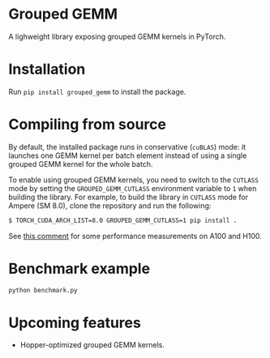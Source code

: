# Grouped GEMM

A lighweight library exposing grouped GEMM kernels in PyTorch.

# Installation

Run `pip install grouped_gemm` to install the package.

# Compiling from source

By default, the installed package runs in conservative (`cuBLAS`) mode:
it launches one GEMM kernel per batch element instead of using a single
grouped GEMM kernel for the whole batch.

To enable using grouped GEMM kernels, you need to switch to the `CUTLASS`
mode by setting the `GROUPED_GEMM_CUTLASS` environment variable to `1`
when building the library. For example, to build the library in `CUTLASS`
mode for Ampere (SM 8.0), clone the repository and run the following:

```bash
$ TORCH_CUDA_ARCH_LIST=8.0 GROUPED_GEMM_CUTLASS=1 pip install .
```

See [this comment](https://github.com/tgale96/grouped_gemm/pull/14#issuecomment-2211362572)
for some performance measurements on A100 and H100.

# Benchmark example
```python
python benchmark.py
```

# Upcoming features

* Hopper-optimized grouped GEMM kernels.
